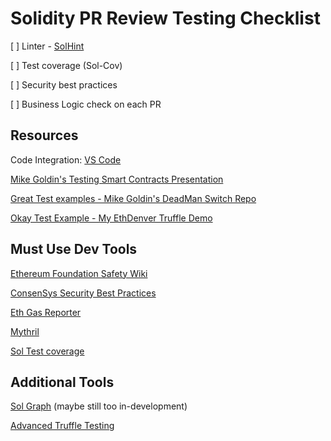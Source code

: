 # Solidity PR Review Testing Checklist

[ ] Linter - [SolHint](https://github.com/protofire/solhint)

[ ] Test coverage (Sol-Cov)

[ ] Security best practices

[ ] Business Logic check on each PR

## Resources

Code Integration: [VS Code](https://github.com/juanfranblanco/vscode-solidity)

[Mike Goldin's Testing Smart Contracts Presentation](https://docs.google.com/presentation/d/1mMC9VkZCVn4L4YKLiWJjInaQEj2lQK-iag3lM7_vGtU/edit#slide=id.p22)

[Great Test examples - Mike Goldin's DeadMan Switch Repo](https://github.com/skmgoldin/dead-mans-switch/blob/master/test/Dead.js)

[Okay Test Example - My EthDenver Truffle Demo](https://github.com/iamchrissmith/ethDenverTruffleDemo/blob/master/test/changeName.test.js)

## Must Use Dev Tools

[Ethereum Foundation Safety Wiki](https://github.com/ethereum/wiki/wiki/Safety)

[ConsenSys Security Best Practices](https://github.com/ConsenSys/smart-contract-best-practices)

[Eth Gas Reporter](https://github.com/cgewecke/eth-gas-reporter)

[Mythril](https://github.com/ConsenSys/mythril)

[Sol Test coverage](https://0xproject.com/docs/sol-cov)

## Additional Tools

[Sol Graph](https://github.com/raineorshine/solgraph) (maybe still too in-development)

[Advanced Truffle Testing](https://medium.com/coinmonks/using-truffle-framework-in-an-advanced-way-7e32c11c97a9)
